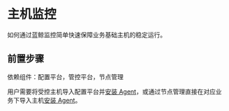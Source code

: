 # 主机监控

如何通过蓝鲸监控简单快速保障业务基础主机的稳定运行。

## 前置步骤

依赖组件：配置平台，管控平台，节点管理

用户需要将受控主机导入配置平台并[安装 Agent](5.1/配置平台/产品功能/Resource.md)，或通过节点管理直接在对应业务下导入主机[安装 Agent](5.1/节点管理/快速入门/from_cmdb.md)。
